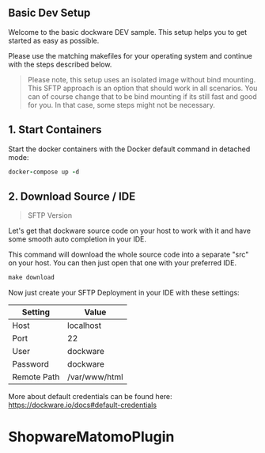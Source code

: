## Basic Dev Setup

Welcome to the basic dockware DEV sample.
This setup helps you to get started as easy as possible.

Please use the matching makefiles for your operating system and continue with the steps described below.

> Please note, this setup uses an isolated image without bind mounting.
> This SFTP approach is an option that should work in all scenarios.
> You can of course change that to be bind mounting if its still fast and good for you.
> In that case, some steps might not be necessary.



## 1. Start Containers
Start the docker containers with the Docker default command in detached mode:

```ruby
docker-compose up -d
```



## 2. Download Source / IDE

> SFTP Version

Let's get that dockware source code on your host to work with it and have some smooth auto completion in your IDE.

This command will download the whole source code into a separate "src" on your host.
You can then just open that one with your preferred IDE.

```ruby
make download
```



Now just create your SFTP Deployment in your IDE with these settings:

| Setting | Value |
| - | - |
| Host | localhost |
| Port | 22 |
| User | dockware |
| Password | dockware |
| Remote Path | /var/www/html |

More about default credentials can be found here: https://dockware.io/docs#default-credentials
# ShopwareMatomoPlugin
